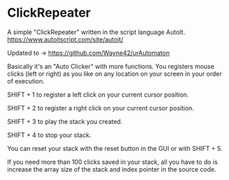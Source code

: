 # ClickRepeater
A simple "ClickRepeater" written in the script language AutoIt.
https://www.autoitscript.com/site/autoit/

Updated to -> https://github.com/Wayne42/urAutomaton

Basically it's an "Auto Clicker" with more functions. You registers mouse clicks (left or right) as you like on any location on your screen in your order of execution. 

SHIFT + 1 to register a left click on your current cursor position.

SHIFT + 2 to register a right click on your current cursor position.

SHIFT + 3 to play the stack you created.

SHIFT + 4 to stop your stack.

You can reset your stack with the reset button in the GUI or with SHIFT + 5.

If you need more than 100 clicks saved in your stack, all you have to do is increase the array size of the stack and index pointer in the source code.
